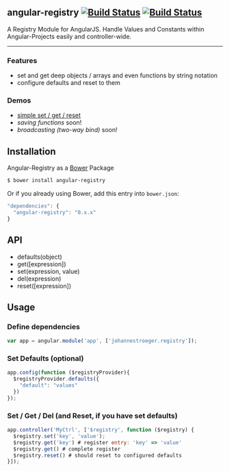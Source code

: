 ## angular-registry [![Build Status](https://travis-ci.org/johannestroeger/angular-registry.png?branch=master)](https://travis-ci.org/johannestroeger/angular-registry) [![Build Status](https://travis-ci.org/johannestroeger/angular-registry.png?branch=unstable)](https://travis-ci.org/johannestroeger/angular-registry)
A Registry Module for AngularJS. Handle Values and Constants within Angular-Projects easily and controller-wide.
***

### Features 
* set and get deep objects / arrays and even functions by string notation
* configure defaults and reset to them

### Demos
* [simple set / get / reset](http://plnkr.co/edit/aYy6Akic3rZN1zQ0Tea1?p=preview)
* *saving functions* soon!
* *broadcasting (two-way bind)* soon!

## Installation
Angular-Registry as a [Bower](http://bower.io/) Package
```sh
$ bower install angular-registry
```
Or if you already using Bower, add this entry into `bower.json`:

```javascript
"dependencies": {
  "angular-registry": "0.x.x"
}
```
## API
* defaults(object)
* get([expression])
* set(expression, value)
* del(expression)
* reset([expression])

## Usage

### Define dependencies
```javascript
var app = angular.module('app', ['johannestroeger.registry']);
```

### Set Defaults (optional) 
```javascript
app.config(function ($registryProvider){
  $registryProvider.defaults({
    "default": "values"
  })
});

```
### Set / Get / Del (and Reset, if you have set defaults)
```javascript
app.controller('MyCtrl', ['$registry', function ($registry) {
  $registry.set('key', 'value');
  $registry.get('key') # register entry: 'key' => 'value'
  $registry.get() # complete register 
  $registry.reset() # should reset to configured defaults
}]);

```

